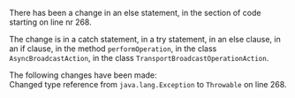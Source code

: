 There has been a change in an else statement, in the section of code starting on line nr 268.
  
The change is in a catch statement, in a try statement, in an else clause, in an if clause, in the method ```performOperation```, in the class ```AsyncBroadcastAction```, in the class ```TransportBroadcastOperationAction```.
  
The following changes have been made:  
Changed type reference from ```java.lang.Exception``` to ```Throwable``` on line 268.  
